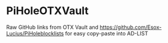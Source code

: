 # PiHoleOTXVault
Raw GitHub links from OTX Vault and https://github.com/Esox-Lucius/PiHoleblocklists for easy copy-paste into AD-LIST
